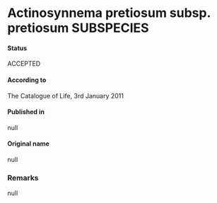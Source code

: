 # Actinosynnema pretiosum subsp. pretiosum SUBSPECIES

#### Status
ACCEPTED

#### According to
The Catalogue of Life, 3rd January 2011

#### Published in
null

#### Original name
null

### Remarks
null